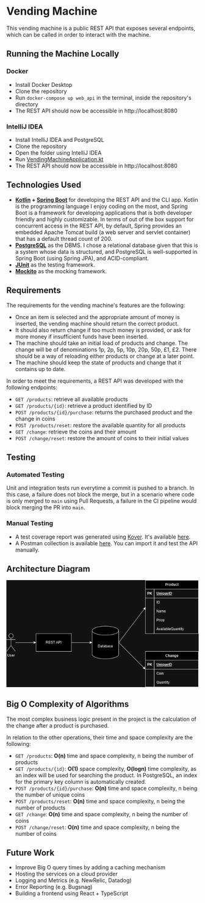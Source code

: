 # Vending Machine

This vending machine is a public REST API that exposes several endpoints, which can be called in order to interact with the machine.

## Running the Machine Locally

### Docker

- Install Docker Desktop
- Clone the repository
- Run `docker-compose up web_api` in the terminal, inside the repository's directory
- The REST API should now be accessible in http://localhost:8080

### IntelliJ IDEA

- Install IntelliJ IDEA and PostgreSQL
- Clone the repository
- Open the folder using IntelliJ IDEA
- Run [VendingMachineApplication.kt](/src/main/kotlin/diogoandrebotas/onfido/vendingmachine/VendingMachineApplication.kt)
- The REST API should now be accessible in http://localhost:8080

## Technologies Used

- **[Kotlin](https://kotlinlang.org/) + [Spring Boot](https://spring.io/projects/spring-boot)** for developing the REST API and the CLI app. Kotlin is the programming language I enjoy coding on the most, and Spring Boot is a framework for developing applications that is both developer friendly and highly customizable. In terms of out of the box support for concurrent access in the REST API, by default, Spring provides an embedded Apache Tomcat build (a web server and servlet container) that has a default thread count of 200.
- **[PostgreSQL](https://www.postgresql.org/)** as the DBMS. I chose a relational database given that this is a system whose data is structured, and PostgreSQL is well-supported in Spring Boot (using Spring JPA), and ACID-compliant.
- **[JUnit](https://junit.org/junit5/)** as the testing framework.
- **[Mockito](https://site.mockito.org/)** as the mocking framework.

## Requirements

The requirements for the vending machine's features are the following:
- Once an item is selected and the appropriate amount of money is inserted, the vending machine should return the correct product.
- It should also return change if too much money is provided, or ask for more money if insufficient funds have been inserted.
- The machine should take an initial load of products and change. The change will be of denominations 1p, 2p, 5p, 10p, 20p, 50p, £1, £2. There should be a way of reloading either products or change at a later point.
- The machine should keep the state of products and change that it contains up to date.

In order to meet the requirements, a REST API was developed with the following endpoints:
- `GET /products`: retrieve all available products
- `GET /products/{id}`: retrieve a product identified by ID
- `POST /products/{id}/purchase`: returns the purchased product and the change in coins
- `POST /products/reset`: restore the available quantity for all products
- `GET /change`: retrieve the coins and their amount
- `POST /change/reset`: restore the amount of coins to their initial values

## Testing

### Automated Testing

Unit and integration tests run everytime a commit is pushed to a branch. In this case, a failure does not block the merge, but in a scenario where code is only merged to `main` using Pull Requests, a failure in the CI pipeline would block merging the PR into `main`.

### Manual Testing

- A test coverage report was generated using [Kover](https://github.com/Kotlin/kotlinx-kover). It's available [here](/resources/kover_report.html).
- A Postman collection is available [here](/resources/postman_collection.json). You can import it and test the API manually.

## Architecture Diagram

![Architecture Diagram](/resources/architecture_diagram.drawio.png)

## Big O Complexity of Algorithms

The most complex business logic present in the project is the calculation of the change after a product is purchased.

In relation to the other operations, their time and space complexity are the following:
- `GET /products`: **O(n)** time and space complexity, n being the number of products
- `GET /products/{id}`: **O(1)** space complexity, **O(logn)** time complexity, as an index will be used for searching the product. In PostgreSQL, an index for the primary key column is automatically created.
- `POST /products/{id}/purchase`: **O(n)** time and space complexity, n being the number of unique coins
- `POST /products/reset`: **O(n)** time and space complexity, n being the number of products
- `GET /change`: **O(n)** time and space complexity, n being the number of coins
- `POST /change/reset`:  **O(n)** time and space complexity, n being the number of coins

## Future Work

- Improve Big O query times by adding a caching mechanism
- Hosting the services on a cloud provider
- Logging and Metrics (e.g. NewRelic, Datadog)
- Error Reporting (e.g. Bugsnag)
- Building a frontend using React + TypeScript
